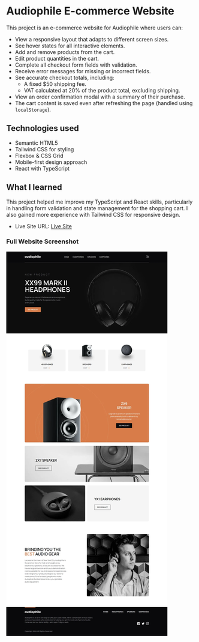 # Audiophile E-commerce Website

This project is an e-commerce website for Audiophile where users can:

- View a responsive layout that adapts to different screen sizes.
- See hover states for all interactive elements.
- Add and remove products from the cart.
- Edit product quantities in the cart.
- Complete all checkout form fields with validation.
- Receive error messages for missing or incorrect fields.
- See accurate checkout totals, including:
  - A fixed $50 shipping fee.
  - VAT calculated at 20% of the product total, excluding shipping.
- View an order confirmation modal with a summary of their purchase.
- The cart content is saved even after refreshing the page (handled using `localStorage`).

## Technologies used

- Semantic HTML5
- Tailwind CSS for styling
- Flexbox & CSS Grid
- Mobile-first design approach
- React with TypeScript

## What I learned

This project helped me improve my TypeScript and React skills, particularly in handling form validation and state management for the shopping cart. I also gained more experience with Tailwind CSS for responsive design.

- Live Site URL: [Live Site](https://https://jordanheve-audiophile.netlify.app/)


### Full Website Screenshot

![](/public/screenshot.png)




